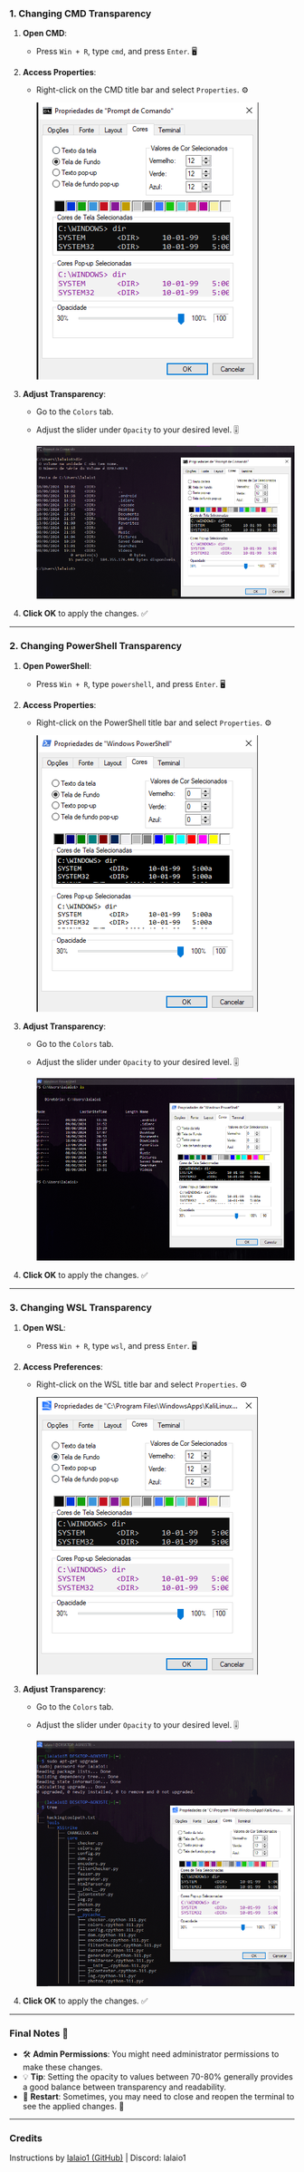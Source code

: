 ### 1. Changing CMD Transparency

1. **Open CMD**:
   - Press `Win + R`, type `cmd`, and press `Enter`. 🖥️

2. **Access Properties**:
   - Right-click on the CMD title bar and select `Properties`. ⚙️

     ![Open CMD Properties](images/cmd-properties.png)

3. **Adjust Transparency**:
   - Go to the `Colors` tab.
   - Adjust the slider under `Opacity` to your desired level. 🎚️

     ![Adjust CMD Transparency](images/cmd-opacity.png)

4. **Click OK** to apply the changes. ✅

---

### 2. Changing PowerShell Transparency

1. **Open PowerShell**:
   - Press `Win + R`, type `powershell`, and press `Enter`. 🖥️

2. **Access Properties**:
   - Right-click on the PowerShell title bar and select `Properties`. ⚙️

     ![Open PowerShell Properties](images/powershell-properties.png)

3. **Adjust Transparency**:
   - Go to the `Colors` tab.
   - Adjust the slider under `Opacity` to your desired level. 🎚️

     ![Adjust PowerShell Transparency](images/powershell-opacity.png)

4. **Click OK** to apply the changes. ✅

---

### 3. Changing WSL Transparency

1. **Open WSL**:
   - Press `Win + R`, type `wsl`, and press `Enter`. 🖥️

2. **Access Preferences**:
   - Right-click on the WSL title bar and select `Properties`. ⚙️

     ![Open WSL Properties](images/wsl-properties.png)

3. **Adjust Transparency**:
   - Go to the `Colors` tab.
   - Adjust the slider under `Opacity` to your desired level. 🎚️

     ![Adjust WSL Transparency](images/wsl-opacity.png)

4. **Click OK** to apply the changes. ✅

---

### Final Notes 📝

- 🛠️ **Admin Permissions**: You might need administrator permissions to make these changes.
- 💡 **Tip**: Setting the opacity to values between 70-80% generally provides a good balance between transparency and readability.
- 🔄 **Restart**: Sometimes, you may need to close and reopen the terminal to see the applied changes. 🔄

---

### Credits

Instructions by [lalaio1 (GitHub)](https://github.com/lalaio1) | Discord: lalaio1
